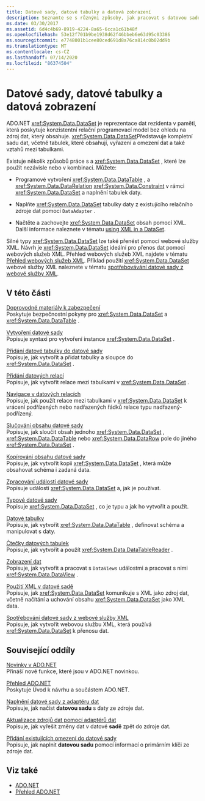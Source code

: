 ```yaml
---
title: Datové sady, datové tabulky a datová zobrazení
description: Seznamte se s různými způsoby, jak pracovat s datovou sadou ADO.NET, což je reprezentace dat rezidentních v paměti, která poskytuje konzistentní relační programovací model.
ms.date: 03/30/2017
ms.assetid: 6d4c4b69-8919-4224-8a65-6cca1c61b48f
ms.openlocfilehash: 53e12f701b9be1938d62f46bbeb6e63d95c03386
ms.sourcegitcommit: e7748001b1cee80ced691d8a76ca814c0b02dd9b
ms.translationtype: MT
ms.contentlocale: cs-CZ
ms.lasthandoff: 07/14/2020
ms.locfileid: "86374504"
---
```

# <a name="datasets-datatables-and-dataviews"></a>Datové sady, datové tabulky a datová zobrazení

ADO.NET <xref:System.Data.DataSet> je reprezentace dat rezidenta v paměti, která poskytuje konzistentní relační programovací model bez ohledu na zdroj dat, který obsahuje. <xref:System.Data.DataSet>Představuje kompletní sadu dat, včetně tabulek, které obsahují, vyřazení a omezení dat a také vztahů mezi tabulkami.  
  
Existuje několik způsobů práce s a <xref:System.Data.DataSet> , které lze použít nezávisle nebo v kombinaci. Můžete:  
  
- Programové vytvoření <xref:System.Data.DataTable> , a <xref:System.Data.DataRelation> <xref:System.Data.Constraint> v rámci <xref:System.Data.DataSet> a naplnění tabulek daty.  
  
- Naplňte <xref:System.Data.DataSet> tabulky daty z existujícího relačního zdroje dat pomocí `DataAdapter` .  
  
- Načtěte a zachovejte <xref:System.Data.DataSet> obsah pomocí XML. Další informace naleznete v tématu [using XML in a DataSet](using-xml-in-a-dataset.md).  
  
Silné typy <xref:System.Data.DataSet> lze také přenést pomocí webové služby XML. Návrh je <xref:System.Data.DataSet> ideální pro přenos dat pomocí webových služeb XML. Přehled webových služeb XML najdete v tématu [Přehled webových služeb XML](https://docs.microsoft.com/previous-versions/dotnet/netframework-4.0/w9fdtx28(v=vs.100)). Příklad použití <xref:System.Data.DataSet> webové služby XML naleznete v tématu [spotřebovávání datové sady z webové služby XML](consuming-a-dataset-from-an-xml-web-service.md).  
  
## <a name="in-this-section"></a>V této části

 [Doprovodné materiály k zabezpečení](security-guidance.md)  
 Poskytuje bezpečnostní pokyny pro <xref:System.Data.DataSet> a <xref:System.Data.DataTable> .

 [Vytvoření datové sady](creating-a-dataset.md)  
 Popisuje syntaxi pro vytvoření instance <xref:System.Data.DataSet> .  
  
 [Přidání datové tabulky do datové sady](adding-a-datatable-to-a-dataset.md)  
 Popisuje, jak vytvořit a přidat tabulky a sloupce do <xref:System.Data.DataSet> .  
  
 [Přidání datových relací](adding-datarelations.md)  
 Popisuje, jak vytvořit relace mezi tabulkami v <xref:System.Data.DataSet> .  
  
 [Navigace v datových relacích](navigating-datarelations.md)  
 Popisuje, jak použít relace mezi tabulkami v <xref:System.Data.DataSet> k vrácení podřízených nebo nadřazených řádků relace typu nadřazený-podřízený.  
  
 [Slučování obsahu datové sady](merging-dataset-contents.md)  
 Popisuje, jak sloučit obsah jednoho <xref:System.Data.DataSet> , <xref:System.Data.DataTable> nebo <xref:System.Data.DataRow> pole do jiného <xref:System.Data.DataSet> .  
  
 [Kopírování obsahu datové sady](copying-dataset-contents.md)  
 Popisuje, jak vytvořit kopii <xref:System.Data.DataSet> , která může obsahovat schéma i zadaná data.  
  
 [Zpracování událostí datové sady](handling-dataset-events.md)  
 Popisuje události <xref:System.Data.DataSet> a, jak je používat.  
  
 [Typové datové sady](typed-datasets.md)  
 Popisuje <xref:System.Data.DataSet> , co je typu a jak ho vytvořit a použít.  
  
 [Datové tabulky](datatables.md)  
 Popisuje, jak vytvořit <xref:System.Data.DataTable> , definovat schéma a manipulovat s daty.  
  
 [Čtečky datových tabulek](datatablereaders.md)  
 Popisuje, jak vytvořit a použít <xref:System.Data.DataTableReader> .  
  
 [Zobrazení dat](dataviews.md)  
 Popisuje, jak vytvořit a pracovat s `DataViews` událostmi a pracovat s nimi <xref:System.Data.DataView> .  
  
 [Použití XML v datové sadě](using-xml-in-a-dataset.md)  
 Popisuje, jak <xref:System.Data.DataSet> komunikuje s XML jako zdroj dat, včetně načítání a uchování obsahu <xref:System.Data.DataSet> jako XML data.  
  
 [Spotřebování datové sady z webové služby XML](consuming-a-dataset-from-an-xml-web-service.md)  
 Popisuje, jak vytvořit webovou službu XML, která používá <xref:System.Data.DataSet> k přenosu dat.  
  
## <a name="related-sections"></a>Související oddíly

 [Novinky v ADO.NET](../whats-new.md)  
 Přináší nové funkce, které jsou v ADO.NET novinkou.  
  
 [Přehled ADO.NET](../ado-net-overview.md)  
 Poskytuje Úvod k návrhu a součástem ADO.NET.  
  
 [Naplnění datové sady z adaptéru dat](../populating-a-dataset-from-a-dataadapter.md)  
 Popisuje, jak načíst **datovou sadu** s daty ze zdroje dat.  
  
 [Aktualizace zdrojů dat pomocí adaptérů dat](../updating-data-sources-with-dataadapters.md)  
 Popisuje, jak vyřešit změny dat v datové **sadě** zpět do zdroje dat.  
  
 [Přidání existujících omezení do datové sady](../adding-existing-constraints-to-a-dataset.md)  
 Popisuje, jak naplnit **datovou sadu** pomocí informací o primárním klíči ze zdroje dat.  
  
## <a name="see-also"></a>Viz také

- [ADO.NET](../index.md)
- [Přehled ADO.NET](../ado-net-overview.md)
